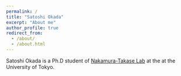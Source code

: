 ```yaml
---
permalink: /
title: "Satoshi Okada"
excerpt: "About me"
author_profile: true
redirect_from: 
  - /about/
  - /about.html
---
```



Satoshi Okada is a Ph.D student of [Nakamura-Takase Lab](http://www.hal.ipc.i.u-tokyo.ac.jp/) at the at the University of Tokyo.
